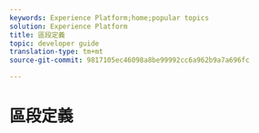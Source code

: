 ```yaml
---
keywords: Experience Platform;home;popular topics
solution: Experience Platform
title: 區段定義
topic: developer guide
translation-type: tm+mt
source-git-commit: 9817105ec46098a8be99992cc6a962b9a7a696fc

---
```



# 區段定義
